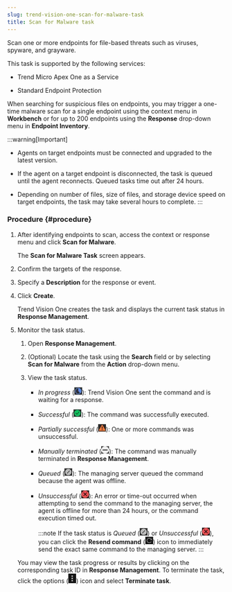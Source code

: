 ```yaml
---
slug: trend-vision-one-scan-for-malware-task
title: Scan for Malware task
---
```


Scan one or more endpoints for file-based threats such as viruses, spyware, and grayware.

This task is supported by the following services:

- Trend Micro Apex One as a Service

- Standard Endpoint Protection

When searching for suspicious files on endpoints, you may trigger a one-time malware scan for a single endpoint using the context menu in **Workbench** or for up to 200 endpoints using the **Response** drop-down menu in **Endpoint Inventory**.

:::warning[Important]
- Agents on target endpoints must be connected and upgraded to the latest version.

- If the agent on a target endpoint is disconnected, the task is queued until the agent reconnects. Queued tasks time out after 24 hours.

- Depending on number of files, size of files, and storage device speed on target endpoints, the task may take several hours to complete.
:::

### Procedure {#procedure}

1.  After identifying endpoints to scan, access the context or response menu and click **Scan for Malware**.

    The **Scan for Malware Task** screen appears.

2.  Confirm the targets of the response.

3.  Specify a **Description** for the response or event.

4.  Click **Create**.

    Trend Vision One creates the task and displays the current task status in **Response Management**.

5.  Monitor the task status.

    1.  Open **Response Management**.

    2.  (Optional) Locate the task using the **Search** field or by selecting **Scan for Malware** from the **Action** drop-down menu.

    3.  View the task status.

        - *In progress* (![](/images/in_progress=GUID-A55897DB-3DEA-4F5C-B7F9-70B3D7FB9EDE=1=en-us=Low.webp)): Trend Vision One sent the command and is waiting for a response.

        - *Successful* (![](/images/successful=GUID-1E31AD86-DE2E-48B5-85F7-7C78A3E8BB11=1=en-us=Low.webp)): The command was successfully executed.

        - *Partially successful* (![](/images/partially_successful_icon=GUID-20230103030733.webp)): One or more commands was unsuccessful.

        - *Manually terminated* (![](/images/rejected=bd05fc87-5b5d-4d84-bfb1-3a6dc09ddac5.webp)): The command was manually terminated in **Response Management**.

        - *Queued* (![](/images/queued=GUID-65C0DF81-E50D-4D51-9602-2E9B7A0E5F14=1=en-us=Low.webp)): The managing server queued the command because the agent was offline.

        - *Unsuccessful* (![](/images/error=5cc21722-7ceb-480c-b9c2-a47d420cf1cc.webp)): An error or time-out occurred when attempting to send the command to the managing server, the agent is offline for more than 24 hours, or the command execution timed out.

          :::note
          If the task status is *Queued* (![](/images/queued=GUID-65C0DF81-E50D-4D51-9602-2E9B7A0E5F14=1=en-us=Low.webp)) or *Unsuccessful* (![](/images/error=5cc21722-7ceb-480c-b9c2-a47d420cf1cc.webp)), you can click the **Resend command** (![](/images/resendCommand=GUID-47F93E03-99D1-49B4-95D0-C6D07F10B592=1=en-us=Low.webp)) icon to immediately send the exact same command to the managing server.
          :::

    You may view the task progress or results by clicking on the corresponding task ID in **Response Management**. To terminate the task, click the options (![](/images/options_icon=GUID-408062FA-DA13-4ECA-81EB-31A5B68355A1=1=en-us=Low.webp)) icon and select **Terminate task**.
